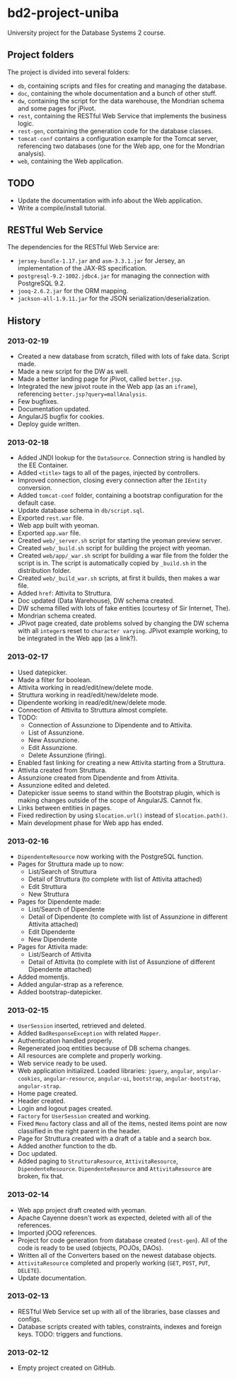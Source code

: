 bd2-project-uniba
=================

University project for the Database Systems 2 course.

## Project folders

The project is divided into several folders:

- `db`, containing scripts and files for creating and managing the database.
- `doc`, containing the whole documentation and a bunch of other stuff.
- `dw`, containing the script for the data warehouse, the Mondrian schema and some pages for jPivot.
- `rest`, containing the RESTful Web Service that implements the business logic.
- `rest-gen`, containing the generation code for the database classes.
- `tomcat-conf` contains a configuration example for the Tomcat server, referencing two databases (one for the Web app, one for the Mondrian analysis).
- `web`, containing the Web application.

## TODO

- Update the documentation with info about the Web application.
- Write a compile/install tutorial.

## RESTful Web Service

The dependencies for the RESTful Web Service are:

- `jersey-bundle-1.17.jar` and `asm-3.3.1.jar` for Jersey, an implementation of the JAX-RS specification.
- `postgresql-9.2-1002.jdbc4.jar` for managing the connection with PostgreSQL 9.2.
- `jooq-2.6.2.jar` for the ORM mapping.
- `jackson-all-1.9.11.jar` for the JSON serialization/deserialization.

## History

### 2013-02-19

- Created a new database from scratch, filled with lots of fake data. Script made.
- Made a new script for the DW as well.
- Made a better landing page for jPivot, called `better.jsp`.
- Integrated the new jpivot route in the Web app (as an `iframe`), referencing `better.jsp?query=mallAnalysis`.
- Few bugfixes.
- Documentation updated.
- AngularJS bugfix for cookies.
- Deploy guide written.

### 2013-02-18

- Added JNDI lookup for the `DataSource`. Connection string is handled by the EE Container.
- Added `<title>` tags to all of the pages, injected by controllers.
- Improved connection, closing every connection after the `IEntity` conversion.
- Added `tomcat-conf` folder, containing a bootstrap configuration for the default case.
- Update database schema in `db/script.sql`.
- Exported `rest.war` file.
- Web app built with yeoman.
- Exported `app.war` file.
- Created `web/_server.sh` script for starting the yeoman preview server.
- Created `web/_build.sh` script for building the project with yeoman.
- Created `web/app/_war.sh` script for building a war file from the folder the script is in. The script is automatically copied by `_build.sh` in the distribution folder.
- Created `web/_build_war.sh` scripts, at first it builds, then makes a war file.
- Added `href`: Attivita to Struttura.
- Doc updated (Data Warehouse), DW schema created.
- DW schema filled with lots of fake entities (courtesy of Sir Internet, The).
- Mondrian schema created.
- JPivot page created, date problems solved by changing the DW schema with all `integer`s reset to `character varying`. JPivot example working, to be integrated in the Web app (as a link?).

### 2013-02-17

- Used datepicker.
- Made a filter for boolean.
- Attivita working in read/edit/new/delete mode.
- Struttura working in read/edit/new/delete mode.
- Dipendente working in read/edit/new/delete mode.
- Connection of Attivita to Struttura almost complete.
- TODO:
	- Connection of Assunzione to Dipendente and to Attivita.
	- List of Assunzione.
	- New Assunzione.
	- Edit Assunzione.
	- Delete Assunzione (firing).
- Enabled fast linking for creating a new Attivita starting from a Struttura.
- Attivita created from Struttura.
- Assunzione created from Dipendente and from Attivita.
- Assunzione edited and deleted.
- Datepicker issue seems to stand within the Bootstrap plugin, which is making changes outside of the scope of AngularJS. Cannot fix.
- Links between entities in pages.
- Fixed redirection by using `$location.url()` instead of `$location.path()`.
- Main development phase for Web app has ended.

### 2013-02-16

- `DipendenteResource` now working with the PostgreSQL function.
- Pages for Struttura made up to now:
	- List/Search of Struttura
	- Detail of Struttura (to complete with list of Attivita attached)
	- Edit Struttura
	- New Struttura
- Pages for Dipendente made:
	- List/Search of Dipendente
	- Detail of Dipendente (to complete with list of Assunzione in different Attivita attached)
	- Edit Dipendente
	- New Dipendente
- Pages for Attivita made:
	- List/Search of Attivita
	- Detail of Attivita (to complete with list of Assunzione of different Dipendente attached)
- Added momentjs.
- Added angular-strap as a reference.
- Added bootstrap-datepicker.

### 2013-02-15

- `UserSession` inserted, retrieved and deleted.
- Added `BadResponseException` with related `Mapper`.
- Authentication handled properly.
- Regenerated jooq entities because of DB schema changes.
- All resources are complete and properly working.
- Web service ready to be used.
- Web application initialized. Loaded libraries: `jquery`, `angular`, `angular-cookies`, `angular-resource`, `angular-ui`, `bootstrap`, `angular-bootstrap`, `angular-strap`.
- Home page created.
- Header created.
- Login and logout pages created.
- `Factory` for `UserSession` created and working.
- Fixed `Menu` factory class and all of the items, nested items point are now classified in the right parent in the header.
- Page for Struttura created with a draft of a table and a search box.
- Added another function to the db.
- Doc updated.
- Added paging to `StrutturaResource`, `AttivitaResource`, `DipendenteResource`. `DipendenteResource` and `AttivitaResource` are broken, fix that.

### 2013-02-14

- Web app project draft created with yeoman.
- Apache Cayenne doesn't work as expected, deleted with all of the references.
- Imported jOOQ references.
- Project for code generation from database created (`rest-gen`). All of the code is ready to be used (objects, POJOs, DAOs).
- Written all of the Converters based on the newest database objects.
- `AttivitaResource` completed and properly working (`GET`, `POST`, `PUT`, `DELETE`).
- Update documentation.

### 2013-02-13

- RESTful Web Service set up with all of the libraries, base classes and configs.
- Database scripts created with tables, constraints, indexes and foreign keys. TODO: triggers and functions.

### 2013-02-12

- Empty project created on GitHub.
